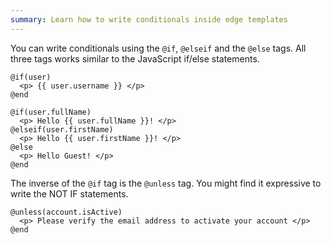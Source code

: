 ```yaml
---
summary: Learn how to write conditionals inside edge templates
---
```


You can write conditionals using the `@if`, `@elseif` and the `@else` tags. All three tags works similar to the JavaScript if/else statements.

```edge
@if(user)
  <p> {{ user.username }} </p>
@end
```

```edge
@if(user.fullName)
  <p> Hello {{ user.fullName }}! </p>
@elseif(user.firstName)
  <p> Hello {{ user.firstName }}! </p>
@else
  <p> Hello Guest! </p>
@end
```

The inverse of the `@if` tag is the `@unless` tag. You might find it expressive to write the NOT IF statements.

```edge
@unless(account.isActive)
  <p> Please verify the email address to activate your account </p>
@end
```
